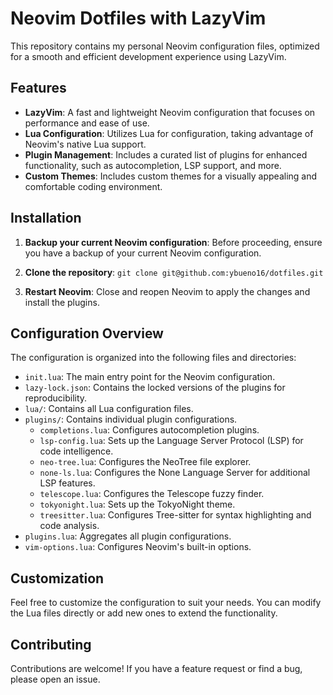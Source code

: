 # Neovim Dotfiles with LazyVim

This repository contains my personal Neovim configuration files, optimized for a smooth and efficient development experience using LazyVim.

## Features

- **LazyVim**: A fast and lightweight Neovim configuration that focuses on performance and ease of use.
- **Lua Configuration**: Utilizes Lua for configuration, taking advantage of Neovim's native Lua support.
- **Plugin Management**: Includes a curated list of plugins for enhanced functionality, such as autocompletion, LSP support, and more.
- **Custom Themes**: Includes custom themes for a visually appealing and comfortable coding environment.

## Installation

1. **Backup your current Neovim configuration**: Before proceeding, ensure you have a backup of your current Neovim configuration.

2. **Clone the repository**:
`git clone git@github.com:ybueno16/dotfiles.git`

3. **Restart Neovim**: Close and reopen Neovim to apply the changes and install the plugins.

## Configuration Overview

The configuration is organized into the following files and directories:

- `init.lua`: The main entry point for the Neovim configuration.
- `lazy-lock.json`: Contains the locked versions of the plugins for reproducibility.
- `lua/`: Contains all Lua configuration files.
 - `plugins/`: Contains individual plugin configurations.
    - `completions.lua`: Configures autocompletion plugins.
    - `lsp-config.lua`: Sets up the Language Server Protocol (LSP) for code intelligence.
    - `neo-tree.lua`: Configures the NeoTree file explorer.
    - `none-ls.lua`: Configures the None Language Server for additional LSP features.
    - `telescope.lua`: Configures the Telescope fuzzy finder.
    - `tokyonight.lua`: Sets up the TokyoNight theme.
    - `treesitter.lua`: Configures Tree-sitter for syntax highlighting and code analysis.
 - `plugins.lua`: Aggregates all plugin configurations.
 - `vim-options.lua`: Configures Neovim's built-in options.

## Customization

Feel free to customize the configuration to suit your needs. You can modify the Lua files directly or add new ones to extend the functionality.

## Contributing

Contributions are welcome! If you have a feature request or find a bug, please open an issue.

